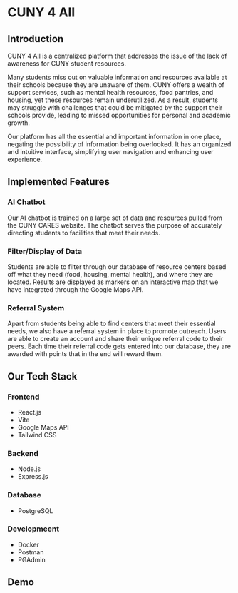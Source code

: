 # CUNY 4 All

## Introduction

CUNY 4 All is a centralized platform that addresses the issue of the lack of awareness for CUNY student resources.

Many students miss out on valuable information and resources available at their schools because they are unaware of them. CUNY offers a wealth of support services, such as mental health resources, food pantries, and housing, yet these resources remain underutilized. As a result, students may struggle with challenges that could be mitigated by the support their schools provide, leading to missed opportunities for personal and academic growth.

Our platform has all the essential and important information in one place, negating the possibility of information being overlooked. It has an organized and intuitive interface, simplifying user navigation and enhancing user experience.

## Implemented Features

### AI Chatbot

Our AI chatbot is trained on a large set of data and resources pulled from the CUNY CARES website. The chatbot serves the purpose of accurately directing students to facilities that meet their needs.

### Filter/Display of Data

Students are able to filter through our database of resource centers based off what they need (food, housing, mental health), and where they are located. Results are displayed as markers on an interactive map that we have integrated through the Google Maps API.

### Referral System

Apart from students being able to find centers that meet their essential needs, we also have a referral system in place to promote outreach. Users are able to create an account and share their unique referral code to their peers. Each time their referral code gets entered into our database, they are awarded with points that in the end will reward them.

## Our Tech Stack

### Frontend

- React.js
- Vite
- Google Maps API
- Tailwind CSS

### Backend

- Node.js
- Express.js

### Database

- PostgreSQL

### Developmeent

- Docker
- Postman
- PGAdmin

## Demo
